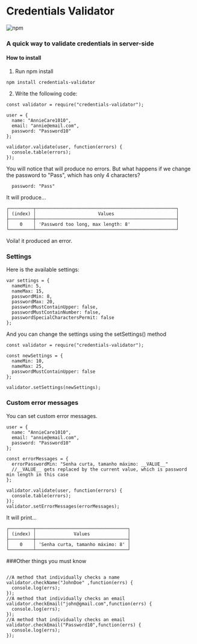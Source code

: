# Credentials Validator
![npm](https://img.shields.io/npm/v/credentials-validator)
### A quick way to validate credentials in server-side


#### How to install
1. Run npm install
```
npm install credentials-validator
```
2. Write the following code:
```
const validator = require("credentials-validator");

user = {
  name: "AnnieCare1010",
  email: "annie@email.com",
  password: "Password10"
};

validator.validate(user, function(errors) {
  console.table(errors);
});
```

You will notice that will produce no errors.
But what happens if we change the password to "Pass", which has only 4 characters?

```
  password: "Pass"
```
It will produce...
```
┌─────────┬────────────────────────────────────────────────────┐
│ (index) │                       Values                       │
├─────────┼────────────────────────────────────────────────────┤
│    0    │ 'Password too long, max length: 8'                 │
└─────────┴────────────────────────────────────────────────────┘
```
Voila! it produced an error.

### Settings
Here is the available settings:
```
var settings = {
  nameMin: 5,
  nameMax: 15,
  passwordMin: 8,
  passwordMax: 20,
  passwordMustContainUpper: false,
  passwordMustContainNumber: false,
  passwordSpecialCharactersPermit: false
};
```
And you can change the settings using the setSettings() method
```
const validator = require("credentials-validator");

const newSettings = {
  nameMin: 10,
  nameMax: 25,
  passwordMustContainUpper: false
};

validator.setSettings(newSettings);
```

### Custom error messages
You can set custom error messages.

```
user = {
  name: "AnnieCare1010",
  email: "annie@email.com",
  password: "Password10"
};

const errorMessages = {
  errorPasswordMin: "Senha curta, tamanho máximo: __VALUE__" 
  //__VALUE__ gets replaced by the current value, which is password min length in this case
};

validator.validate(user, function(errors) {
  console.table(errors);
});
validator.setErrorMessages(errorMessages);
```
It will print...

```
┌─────────┬──────────────────────────────────┐
│ (index) │              Values              │
├─────────┼──────────────────────────────────┤
│    0    │ 'Senha curta, tamanho máximo: 8' │
└─────────┴──────────────────────────────────┘
```

###Other things you must know
```

//A method that individually checks a name
validator.checkName("JohnDoe" ,function(errs) {
  console.log(errs);
});
//A method that individually checks an email
validator.checkEmail("john@gmail.com",function(errs) {
  console.log(errs);
});
//A method that individually checks an email
validator.checkEmail("Password10",function(errs) {
  console.log(errs);
});

```




